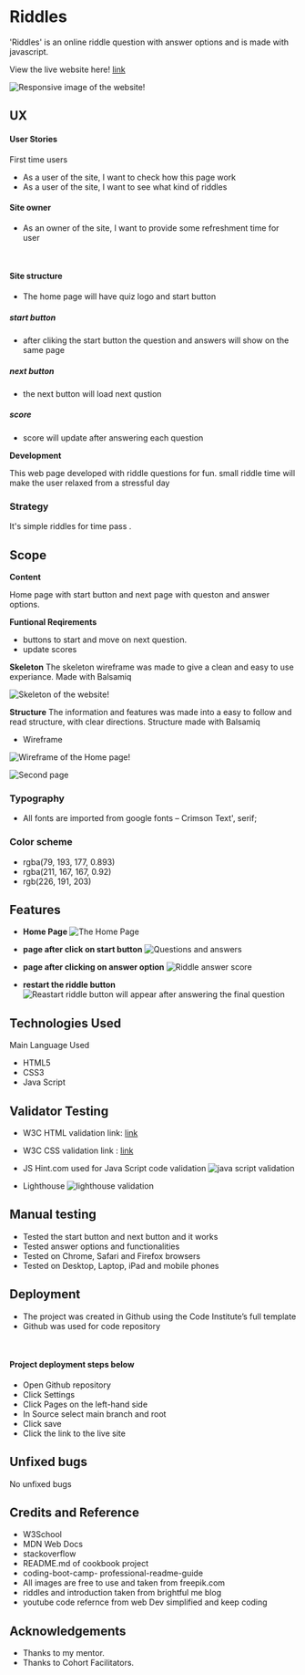 # Riddles
'Riddles' is an online riddle question with answer options and is made with javascript. 


View the live website here! <a href="https://minumthomas.github.io/Riddles-portfolio2/">link</a>

![Responsive image of the website!](./assets/images/responsiveimage.png "responsive image of the site")
## UX

#### User Stories
First time users
- As a user of the site, I want to check how this page work
- As a user of the site, I want to see what kind of riddles


#### Site owner

- As an owner of the site, I want to provide some refreshment time for user 

 
#### Site structure

- The home page will have quiz logo and start button 
##### start button
- after cliking the start button the question and answers will show on the same page
##### next button 
- the next button will load next qustion
##### score
- score will update after answering each question



**Development**

This web page developed with riddle questions for fun. small riddle time will make the user relaxed from a stressful day

### Strategy
It's simple riddles for time pass .


## Scope

__Content__

Home page with start button and next page with queston and answer options. 

__Funtional Reqirements__

- buttons to start and move on next question.
- update scores


**Skeleton**
The skeleton wireframe was made to give a clean and easy to use experiance.
Made with Balsamiq

![Skeleton of the website!](/assets/images/funquizwireframe.png)


**Structure**
The information and features was made into a easy to follow and read structure, with clear directions.
Structure made with Balsamiq

- Wireframe 

![Wireframe of the Home page!](./assets/images/first-page.png "wireframe of home page")

![Second page](./assets/images/page2wireframe.png "wireframe of riddle question and answer page")





### Typography

- All fonts are imported from google fonts – Crimson Text', serif;
 



### Color scheme

-  rgba(79, 193, 177, 0.893)
-  rgba(211, 167, 167, 0.92)
-  rgb(226, 191, 203)

## Features

- **Home Page**
![The Home Page](./assets/images/homepage1.png "image of home page")

- **page after click on start button**
![Questions and answers](./assets/images/pageafterstart.png "image of question and answers")
- **page after clicking on answer option**
![Riddle answer score](./assets/images/pageafterchoseans.png "image of right answer and score")

- **restart the riddle button**
![Reastart riddle button will appear after answering the final question](./assets/images/restartbutton.png "image of restart button on the final page")


## Technologies Used

Main Language Used
- HTML5
- CSS3
- Java Script

## Validator Testing

- W3C HTML validation link:
 <a href="https://validator.w3.org/nu/?doc=https%3A%2F%2Fminumthomas.github.io%2FRiddles-portfolio2%2Findex.html">link</a>


-  W3C CSS validation link : 
<a href= "https://jigsaw.w3.org/css-validator/validator?uri=https%3A%2F%2Fminumthomas.github.io%2FRiddles-portfolio2%2Fassets%2Fcss%2Fmain.css&profile=css3svg&usermedium=all&warning=1&vextwarning=&lang=en">link</a>



- JS Hint.com used for Java Script code validation
![java script validation](./assets/images/jshintpic.png)



- Lighthouse
![lighthouse validation](./assets/images/lighthouse-score.png "image of lighthouse validator")


## Manual testing
- Tested the start button and next button and it works
- Tested answer options and  functionalities 
- Tested on Chrome, Safari and Firefox browsers
- Tested on Desktop, Laptop, iPad and mobile phones

## Deployment
- The project was created in Github using the Code Institute’s full template
- Github was used for code repository 

 
#### Project deployment steps below

- Open Github repository
- Click Settings
- Click Pages on the left-hand side
- In Source select main branch and root
- Click save
- Click the link to the live site

## Unfixed bugs
No unfixed bugs

## Credits and Reference

- W3School 
- MDN Web Docs
- stackoverflow 
- README.md of cookbook project
- coding-boot-camp- professional-readme-guide
- All images are free to use and taken from freepik.com
- riddles and introduction taken from brightful me blog
- youtube code refernce from web Dev simplified and keep coding 


## Acknowledgements

- Thanks to my mentor.
- Thanks to Cohort Facilitators.